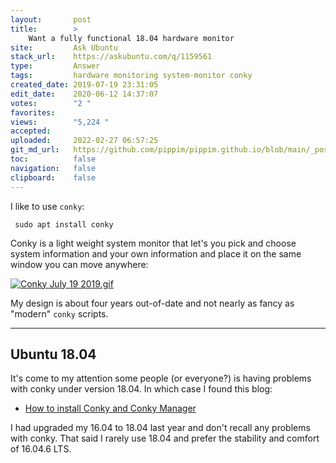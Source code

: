 ```yaml
---
layout:       post
title:        >
    Want a fully functional 18.04 hardware monitor
site:         Ask Ubuntu
stack_url:    https://askubuntu.com/q/1159561
type:         Answer
tags:         hardware monitoring system-monitor conky
created_date: 2019-07-19 23:31:05
edit_date:    2020-06-12 14:37:07
votes:        "2 "
favorites:    
views:        "5,224 "
accepted:     
uploaded:     2022-02-27 06:57:25
git_md_url:   https://github.com/pippim/pippim.github.io/blob/main/_posts/2019/2019-07-19-Want-a-fully-functional-18.04-hardware-monitor.md
toc:          false
navigation:   false
clipboard:    false
---
```


I like to use `conky`:

``` 
 sudo apt install conky
```

Conky is a light weight system monitor that let's you pick and choose system information and your own information and place it on the same window you can move anywhere:

[![Conky July 19 2019.gif][1]][1]

My design is about four years out-of-date and not nearly as fancy as "modern" `conky` scripts.


----------

## Ubuntu 18.04

It's come to my attention some people (or everyone?) is having problems with conky under version 18.04. In which case I found this blog:

- [How to install Conky and Conky Manager](https://www.fosslicious.com/2018/05/how-to-install-conky-and-conky-manager.html)

I had upgraded my 16.04 to 18.04 last year and don't recall any problems with conky. That said I rarely use 18.04 and prefer the stability and comfort of 16.04.6 LTS.

  [1]: https://i.stack.imgur.com/pe0Tj.gif
